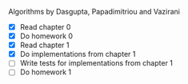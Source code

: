 Algorithms by Dasgupta, Papadimitriou and Vazirani

 - [X] Read chapter 0
 - [X] Do homework 0
 - [X] Read chapter 1
 - [X] Do implementations from chapter 1
 - [ ] Write tests for implementations from chapter 1
 - [ ] Do homework 1
